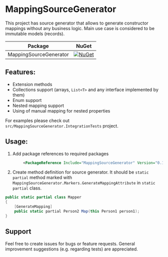 # MappingSourceGenerator

This project has source generator that allows to generate constructor mappings without any business logic. Main use case is considered to be immutable models (records).

| Package                                                                                                                                                                      | NuGet                                                                                                                                         |
|------------------------------------------------------------------------------------------------------------------------------------------------------------------------------|-----------------------------------------------------------------------------------------------------------------------------------------------|
| MappingSourceGenerator                                                                                                                                                       | [![NuGet](https://img.shields.io/nuget/v/MappingSourceGenerator.svg)](https://www.nuget.org/packages/MappingSourceGenerator/)                 |

## Features:
- Extension methods
- Collections support (arrays, `List<T>` and any interface implemented by them)
- Enum support
- Nested mapping support
- Using of manual mapping for nested properties

For examples please check out `src/MappingSourceGenerator.IntegrationTests` project.

## Usage:

1. Add package references to required packages

```xml
        <PackageReference Include="MappingSourceGenerator" Version="0.1.11" PrivateAssets="all" ExcludeAssets="runtime" />
```

2. Create method definition for source generator. It should be `static partial` method marked with `MappingSourceGenerator.Markers.GenerateMappingAttribute` in `static partial` class.

```c#
public static partial class Mapper
{
    [GenerateMapping]
    public static partial Person2 Map(this Person1 person1);
}
```

## Support

Feel free to create issues for bugs or feature requests. General improvement suggestions (e.g. regarding tests) are appreciated.
